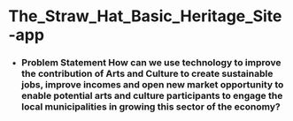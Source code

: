 # The_Straw_Hat_Basic_Heritage_Site-app
- ### Problem Statement  How can we use technology to improve the contribution of Arts and Culture to create sustainable jobs, improve incomes and open new market opportunity to enable potential arts and culture participants to engage the local municipalities in growing this sector of the economy?
